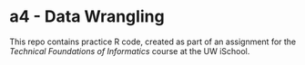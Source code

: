 # a4 - Data Wrangling

This repo contains practice R code, created as part of an assignment for the _Technical Foundations of Informatics_ course at the UW iSchool.
